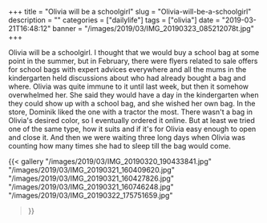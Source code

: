 +++
title = "Olivia will be a schoolgirl"
slug = "Olivia-will-be-a-schoolgirl"
description = ""
categories = ["dailylife"]
tags = ["olivia"]
date = "2019-03-21T16:48:12"
banner = "/images/2019/03/IMG_20190323_085212078t.jpg"
+++

Olivia will be a schoolgirl. I thought that we would buy a school bag at some point in the summer, but in February, there were flyers related to sale offers for school bags with expert advices everywhere and all the mums in the kindergarten held discussions about who had already bought a bag and where. Olivia was quite immune to it until last week, but then it somehow overwhelmed her. She said they would have a day in the kindergarten when they could show up with a school bag, and she wished her own bag. In the store, Dominik liked the one with a tractor the most. There wasn't a bag in Olivia's desired color, so I eventually ordered it online. But at least we tried one of the same type, how it suits and if it's for Olivia easy enough to open and close it. And then we were waiting three long days when Olivia was counting how many times she had to sleep till the bag would come.



{{< gallery
  "/images/2019/03/IMG_20190320_190433841.jpg"
  "/images/2019/03/IMG_20190321_160409620.jpg"
  "/images/2019/03/IMG_20190321_160427826.jpg"
  "/images/2019/03/IMG_20190321_160746248.jpg"
  "/images/2019/03/IMG_20190322_175751659.jpg"
  
>}}
